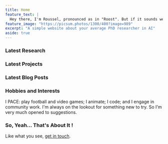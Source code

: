 ```yaml
---
title: Home
feature_text: |
  Hey there, I'm Roussel, pronounced as in "Roost". But if it sounds weird or complicated, just go with Desmond. This is a simple website documenting my journey in AI research, tech, and art.
feature_image: "https://picsum.photos/1300/400?image=989"
excerpt: "A simple website about your average PhD researcher in AI"
aside: true
---
```



### Latest Research

### Latest Projects

### Latest Blog Posts

### Hobbies and Interests
I PACE: play football and video games; I animate; I code; and I engage in community work. I'm always on the lookout for something new to try. So I'm very much opened to suggestions.

### So, Yeah... That's About It !

Like what you see, [get in touch](https://desmond-rn.github.io/contact/).
